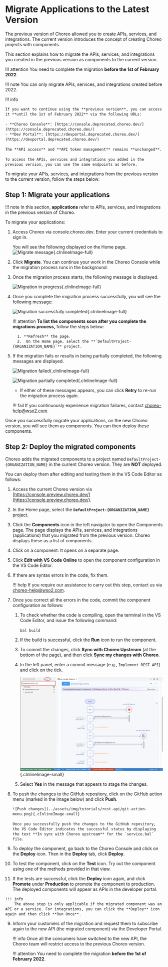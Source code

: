 # Migrate Applications to the Latest Version

The previous version of Choreo allowed you to create APIs, services, and integrations. The current version introduces the concept of creating Choreo projects with components.

This section explains how to migrate the APIs, services, and integrations you created in the previous version as components to the current version.

!!! attention
    You need to complete the migration **before the 1st of February 2022**.

!!! note
    You can only migrate APIs, services, and integrations created before 2022.

!!! info

    If you want to continue using the **previous version**, you can access it **until the 1st of February 2022** via the following URLs:

    - **Choreo Console**: [https://console.deprecated.choreo.dev/](https://console.deprecated.choreo.dev/)
    - **Dev Portal**: [https://devportal.deprecated.choreo.dev/](https://devportal.deprecated.choreo.dev/)
    
    The **API access** and **API token management** remains **unchanged**.
    
    To access the APIs, services and integrations you added in the previous version, you can use the same endpoints as before.

To migrate your APIs, services, and integrations from the previous version to the current version, follow the steps below:

## Step 1: Migrate your applications

!!! note
    In this section, **applications** refer to APIs, services, and integrations in the previous version of Choreo.

To migrate your applications:

1. Access Choreo via console.choreo.dev. Enter your current credentials to sign in.
   
     You will see the following displayed on the Home page.
     ![Migrate message](../assets/img/migration/migrate-prompt.png){.cInlineImage-full}

2. Click **Migrate**. You can continue your work in the Choreo Console while the migration process runs in the background.

3. Once the migration process starts, the following message is displayed.

     ![Migration in progress](../assets/img/migration/migration-in-progress.png){.cInlineImage-full}

4. Once you complete the migration process successfully,  you will see the following message:

     ![Migration successfully completed](../assets/img/migration/migration-successfully-completed.png){.cInlineImage-full}

    !!! attention
        **To list the components soon after you complete the migrations process,** follow the steps below:
     
         1. **Refresh** the page.
         2.  On the Home page, select the **`DefaultProject-{ORGANIZATION_NAME}`** project.


5. If the migration fails or results in being partially completed, the following messages are displayed.

    ![Migration failed](../assets/img/migration/migration-failed.png){.cInlineImage-full}

    ![Migration partially completed](../assets/img/migration/migration-partially-completed.png){.cInlineImage-full}

    -  If either of these messages appears, you can click **Retry** to re-run the migration process again.

    !!! fail
         If you continuously experience migration failures, contact choreo-help@wso2.com.

Once you successfully migrate your applications, on the new Choreo version, you will see them as components. You can then deploy these components.

## Step 2: Deploy the migrated components

Choreo adds the migrated components to a project named `DefaultProject-{ORGANIZATION_NAME}` in the current Choreo version. They are **NOT** deployed.

You can deploy them after editing and testing them in the VS Code Editor as follows:

1. Access the current Choreo version via [https://console.preview.choreo.dev/](https://console.preview.choreo.dev/).

2. In the Home page, select the **`DefaultProject-{ORGANIZATION_NAME}`** project.

3. Click the **Components** icon in the left navigator to open the Components page. The page displays the APIs, services, and integrations (applications) that you migrated from the previous version. Choreo displays these as a list of components.

4. Click on a component. It opens on a separate page.

5. Click **Edit with VS Code Online** to open the component configuration in the VS Code Editor.

6. If there are syntax errors in the code, fix them.

    !!! help
        If you require our assistance to carry out this step, contact us via choreo-help@wso2.com.

7. Once you correct all the errors in the code, commit the component configuration as follows:

    1. To check whether the code is compiling, open the terminal in the VS Code Editor, and issue the following command:

        `bal build`
 
    2. If the build is successful, click the **Run** icon to run the component.

    3. To commit the changes, click **Sync with Choreo Upstream** (at the bottom of the page), and then click **Sync my changes with Choreo**.

    4. In the left panel, enter a commit message (e.g., `Implement REST API`) and click on the tick.

        ![Commit message](../assets/img/tutorials/rest-api/commit-message.png){.cInlineImage-small}

    5. Select **Yes** in the message that appears to stage the changes.

8. To push the changes to the GitHub repository, click on the GitHub action menu (marked in the image below) and click **Push**.

       ![Push changes](../assets/img/tutorials/rest-api/git-action-menu.png){.cInlineImage-small}

       Once you successfully push the changes to the GitHub repository, the VS Code Editor indicates the successful status by displaying the text **In sync with Choreo upstream** for the `service.bal` file.

 9. To deploy the component, go back to the Choreo Console and click on the **Deploy** icon. Then in the **Deploy** tab, click **Deploy**.

 10. To test the component, click on the **Test** icon. Try out the component using one of the methods provided in that view.

 11. If the tests are successful, click the **Deploy** icon again, and click **Promote** under **Production** to promote the component to production. The deployed components will appear as APIs in the developer portal.

    !!! info
        The above step is only applicable if the migrated component was an API or a service. For integrations, you can click the **Deploy** icon again and then click **Run Once**.

 9. Inform your customers of the migration and request them to subscribe again to the new API (the migrated component) via the Developer Portal.

    !!! info
         Once all the consumers have switched to the new API, the Choreo team will restrict access to the previous Choreo version.

    !!! attention
        You need to complete the migration **before the 1st of February 2022**.